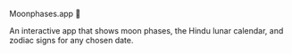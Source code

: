  Moonphases.app 🌙

An interactive app that shows moon phases, the Hindu lunar calendar, and zodiac signs for any chosen date.
